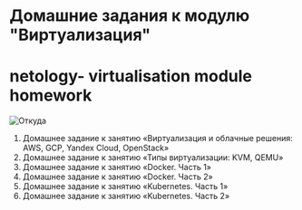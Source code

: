 # Домашние задания к модулю "Виртуализация"
# netology- virtualisation module homework
![Откуда](https://github.com/netology-code/sdvps-homeworks/tree/main)
1. Домашнее задание к занятию «Виртуализация и облачные решения: AWS, GCP, Yandex Cloud, OpenStack»
2. Домашнее задание к занятию «Типы виртуализации: KVM, QEMU»
3. Домашнее задание к занятию «Docker. Часть 1»
4. Домашнее задание к занятию «Docker. Часть 2»
5. Домашнее задание к занятию «Kubernetes. Часть 1»
6. Домашнее задание к занятию «Kubernetes. Часть 2»
